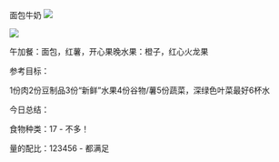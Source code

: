 
          
面包牛奶
![](http://upload-images.jianshu.io/upload_images/1840944-055799e3f34917ad.jpg)

![](http://upload-images.jianshu.io/upload_images/1840944-bbeacbcac61ba529.jpg)


午加餐：面包，红薯，开心果晚水果：橙子，红心火龙果

参考目标：

1份肉2份豆制品3份“新鲜”水果4份谷物/薯5份蔬菜，深绿色叶菜最好6杯水

今日总结：

食物种类：17 - 不多！

量的配比：123456 - 都满足

        